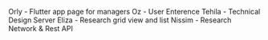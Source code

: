 Orly - Flutter app page for managers
Oz - User Enterence 
Tehila - Technical Design Server
Eliza - Research grid view and list
Nissim - Research Network & Rest API

